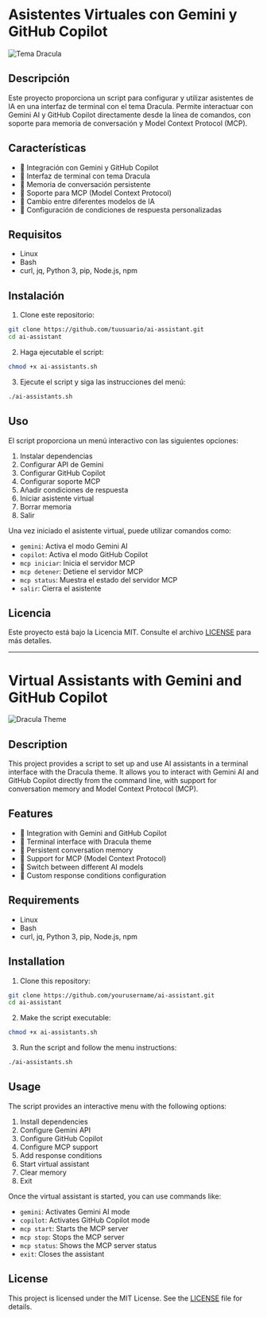 # Asistentes Virtuales con Gemini y GitHub Copilot

![Tema Dracula](https://draculatheme.com/static/img/dracula.gif)

## Descripción
Este proyecto proporciona un script para configurar y utilizar asistentes de IA en una interfaz de terminal con el tema Dracula. Permite interactuar con Gemini AI y GitHub Copilot directamente desde la línea de comandos, con soporte para memoria de conversación y Model Context Protocol (MCP).

## Características
- 🧠 Integración con Gemini y GitHub Copilot
- 🎨 Interfaz de terminal con tema Dracula
- 💾 Memoria de conversación persistente
- 🔌 Soporte para MCP (Model Context Protocol)
- 🔄 Cambio entre diferentes modelos de IA
- 🎯 Configuración de condiciones de respuesta personalizadas

## Requisitos
- Linux
- Bash
- curl, jq, Python 3, pip, Node.js, npm

## Instalación
1. Clone este repositorio:
```bash
git clone https://github.com/tuusuario/ai-assistant.git
cd ai-assistant
```

2. Haga ejecutable el script:
```bash
chmod +x ai-assistants.sh
```

3. Ejecute el script y siga las instrucciones del menú:
```bash
./ai-assistants.sh
```

## Uso
El script proporciona un menú interactivo con las siguientes opciones:
1. Instalar dependencias
2. Configurar API de Gemini
3. Configurar GitHub Copilot
4. Configurar soporte MCP
5. Añadir condiciones de respuesta
6. Iniciar asistente virtual
7. Borrar memoria
0. Salir

Una vez iniciado el asistente virtual, puede utilizar comandos como:
- `gemini`: Activa el modo Gemini AI
- `copilot`: Activa el modo GitHub Copilot
- `mcp iniciar`: Inicia el servidor MCP
- `mcp detener`: Detiene el servidor MCP
- `mcp status`: Muestra el estado del servidor MCP
- `salir`: Cierra el asistente

## Licencia
Este proyecto está bajo la Licencia MIT. Consulte el archivo [LICENSE](LICENSE) para más detalles.

---

# Virtual Assistants with Gemini and GitHub Copilot

![Dracula Theme](https://draculatheme.com/static/img/dracula.gif)

## Description
This project provides a script to set up and use AI assistants in a terminal interface with the Dracula theme. It allows you to interact with Gemini AI and GitHub Copilot directly from the command line, with support for conversation memory and Model Context Protocol (MCP).

## Features
- 🧠 Integration with Gemini and GitHub Copilot
- 🎨 Terminal interface with Dracula theme
- 💾 Persistent conversation memory
- 🔌 Support for MCP (Model Context Protocol)
- 🔄 Switch between different AI models
- 🎯 Custom response conditions configuration

## Requirements
- Linux
- Bash
- curl, jq, Python 3, pip, Node.js, npm

## Installation
1. Clone this repository:
```bash
git clone https://github.com/yourusername/ai-assistant.git
cd ai-assistant
```

2. Make the script executable:
```bash
chmod +x ai-assistants.sh
```

3. Run the script and follow the menu instructions:
```bash
./ai-assistants.sh
```

## Usage
The script provides an interactive menu with the following options:
1. Install dependencies
2. Configure Gemini API
3. Configure GitHub Copilot
4. Configure MCP support
5. Add response conditions
6. Start virtual assistant
7. Clear memory
0. Exit

Once the virtual assistant is started, you can use commands like:
- `gemini`: Activates Gemini AI mode
- `copilot`: Activates GitHub Copilot mode
- `mcp start`: Starts the MCP server
- `mcp stop`: Stops the MCP server
- `mcp status`: Shows the MCP server status
- `exit`: Closes the assistant

## License
This project is licensed under the MIT License. See the [LICENSE](LICENSE) file for details.